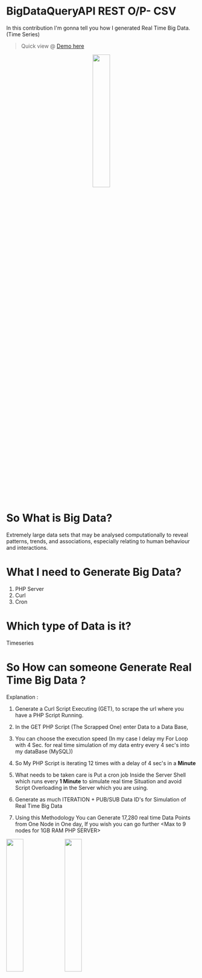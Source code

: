 
# BigDataQueryAPI     REST     O/P- CSV

In this contribution I'm gonna tell you how I generated Real Time Big Data.(Time Series)

> Quick view @ [Demo here ](http://bluearth.in/pykih/polldata) 

<div style="text-align:center"><img src ="http://checkthiscloud.com/admin/github/BigData1/1.png" style="width:30%" />

</div>

# So What is Big Data?
Extremely large data sets that may be analysed computationally to reveal patterns, trends, and associations, especially relating to human behaviour and interactions.

# What I need to Generate Big Data?
1. PHP Server
2. Curl
3. Cron

# Which type of Data is it?
Timeseries

# So How can someone Generate Real Time Big Data ?
Explanation :
1. Generate a Curl Script Executing (GET), to scrape the url where you have a PHP Script Running.

2. In the GET PHP Script (The Scrapped One) enter Data to a Data Base, 

3. You can choose the execution speed (In my case I delay my For Loop with 4 Sec. for real time simulation of my data entry every 4 sec's into my dataBase (MySQL))

4. So My PHP Script is iterating 12 times with a delay of 4 sec's in a <b>Minute</b>

5. What needs to be taken care is Put a cron job Inside the Server Shell which runs every <b>1 Minute</b> to simulate real time Situation and avoid Script Overloading in the Server which you are using.

6. Generate as much ITERATION + PUB/SUB Data ID's for Simulation of Real Time Big Data

7. Using this Methodology You can Generate 17,280 real time Data Points from One Node in One day, If you wish you can go further <Max to 9 nodes for 1GB RAM PHP SERVER>

<img src ="http://checkthiscloud.com/admin/github/BigData1/2.png" style="width:30%" />
<img src ="http://checkthiscloud.com/admin/github/BigData1/3.png" style="width:30%" />




